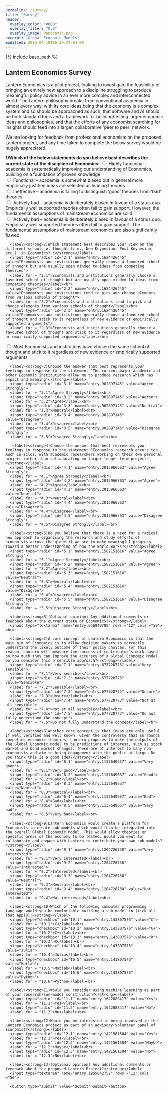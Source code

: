 ```yaml
---
permalink: /survey/
title: "Survey"
header:
  overlay_color: "#000"
  overlay_filter: "0.0"
  overlay_image: Panoramic.png
excerpt: "Global Economic Models"
modified: 2016-04-18T16:39:37-04:00
---
```


{% include base_path %}

## Lantern Economics Survey 

Lantern Economics is a pilot project, looking to investigate the feasibility of bringing an entirely new approach to a discipline struggling to produce meaningful policy advice in an ever more complex and interconnected world. The Lantern philosophy breaks from conventional academia in almost every way, with its core ideas being that the economy is a complex system and so should be approached as such, that software and AI should be both standard tools and a framework for building/testing larger economic ideas and philosophies, and that the efforts of any economist searching for insights should feed into a larger, collaborative 'peer to peer' network.

We are looking for feedback from professional economists on the proposed Lantern project, and any time taken to complete the below survey would be hugely appreciated.

<script type="text/javascript">var submitted=false;</script>
<iframe name="hidden_iframe" id="hidden_iframe" style="display:none;" 
onload="if(submitted) {window.location='/about/';}"></iframe>

<form action="https://docs.google.com/forms/d/e/1FAIpQLSctS4sXl4CJH5g_czdqKE5brDXOmKm5mpwXL7eBPbF6aTuvUw/formResponse" method="post" target="hidden_iframe" onsubmit="submitted=true;">
      <label><strong>1)Which of the below statements do you believe best describes the current state of the discipline of Economics:</strong></label>
      <input type="radio" class="radio" id="1.1" name="entry.1346174101" value="Highly functional – academia is systematically improving our understanding of Economics, building on a foundation of proven knowledge">
      <label for = "1.1">Highly functional – academia is systematically improving our understanding of Economics, building on a foundation of proven knowledge</label><br>
      <input type="radio" id="1.2" name="entry.1346174101" value="Functional – academia is somewhat biased but in general more empirically justified ideas are selected as leading theories">
      <label for = "1.2">Functional – academia is somewhat biased but in general more empirically justified ideas are selected as leading theories</label><br>
      <input type="radio" id="1.3" name="entry.1346174101" value="Ineffective – academia is failing to distinguish ‘good’ theories from ‘bad’ theories">
      <label for = "1.3">Ineffective – academia is failing to distinguish ‘good’ theories from ‘bad’ theories</label><br>
      <input type="radio" id="1.4" name="entry.1346174101" value="Actively bad – academia is deliberately biased in favour of a status quo. Empirically well supported theories often fail to gain support. However, the fundamental assumptions of mainstream economics are solid">
      <label for = "1.4">Actively bad – academia is deliberately biased in favour of a status quo. Empirically well supported theories often fail to gain support. However, the fundamental assumptions of mainstream economics are solid</label><br>
  <input type="radio" id="1.5" name="entry.1346174101" value="Actively bad – academia is deliberately biased in favour of a status quo. Empirically well supported theories often fail to gain support. The fundamental assumptions of mainstream economics are also significantly flawed">
      <label for = "1.5">Actively bad – academia is deliberately biased in favour of a status quo. Empirically well supported theories often fail to gain support. The fundamental assumptions of mainstream economics are also significantly flawed</label><br>
  
      <label><strong>2)Which statement best describes your view on the different schools of thought (i.e., New Keynesian, Post Keynesian, etc.)  in Economics? :</strong></label>
      <input type="radio" id="2.1" name="entry.1624426445" value="Economists and institutions generally choose a favoured school of thought but are usually open minded to ideas from competing theories">
      <label for = "2.1">Economists and institutions generally choose a favoured school of thought but are usually open minded to ideas from competing theories</label><br>
      <input type="radio" id="2.2" name="entry.1624426445" value="Economists and institutions tend to pick and choose elements from various schools of thought">
      <label for = "2.2">Economists and institutions tend to pick and choose elements from various schools of thought</label><br>
      <input type="radio" id="2.3" name="entry.1624426445" value="Economists and institutions generally choose a favoured school of thought and stick to it regardless of new evidence or empirically supported arguments">
      <label for = "2.3">Economists and institutions generally choose a favoured school of thought and stick to it regardless of new evidence or empirically supported arguments</label><br>
  <input type="radio" id="2.4" name="entry.1624426445" value="Most Economists and institutions have chosen the same school of thought and stick to it regardless of new evidence or empirically supported arguments">
      <label for = "2.4">Most Economists and institutions have chosen the same school of thought and stick to it regardless of new evidence or empirically supported arguments</label><br>
  
      <label><strong>3)Choose the answer that best represents your feelings in response to the statement ‘The current major academic and other Economic institutions allow me to produce research which has impact and meaning’</strong></label>
      <input type="radio" id="3.1" name="entry.902897145" value="Agree Strongly">
      <label for = "3.1">Agree Strongly</label><br>
      <input type="radio" id="3.2" name="entry.902897145" value="Agree">
      <label for = "3.2">Agree</label><br>
      <input type="radio" id="3.3" name="entry.902897145" value="Neutral">
      <label for = "3.3">Neutral</label><br>
      <input type="radio" id="3.4" name="entry.902897145" value="Disagree">
      <label for = "3.4">Disagree</label><br>
      <input type="radio" id="3.5" name="entry.902897145" value="Disagree Strongly">
      <label for = "3.5">Disagree Strongly</label><br>
  
       <label><strong>4)Choose the answer that best represents your feelings in response to the statement ‘Economics research occurs too much in silos, with academic researchers working on their own personal project rather than collaborating on larger longer-term projects’ </strong></label>
      <input type="radio" id="4.1" name="entry.2013966563" value="Agree Strongly">
      <label for = "4.1">Agree Strongly</label><br>
      <input type="radio" id="4.2" name="entry.2013966563" value="Agree">
      <label for = "4.2">Agree</label><br>
      <input type="radio" id="4.3" name="entry.2013966563" value="Neutral">
      <label for = "4.3">Neutral</label><br>
      <input type="radio" id="4.4" name="entry.2013966563" value="Disagree">
      <label for = "4.4">Disagree</label><br>
      <input type="radio" id="4.5" name="entry.2013966563" value="Disagree Strongly">
      <label for = "4.5">Disagree Strongly</label><br>
  
      <label><strong>5)Do you believe that there is a need for a radical new approach to organising the research and study efforts of economists across the globe if we are to make meaningful progress toward a better understanding of how the world works?</strong></label>
      <input type="radio" id="5.1" name="entry.1582151616" value="Agree Strongly">
      <label for = "5.1">Agree Strongly</label><br>
      <input type="radio" id="5.2" name="entry.1582151616" value="Agree">
      <label for = "5.2">Agree</label><br>
      <input type="radio" id="5.3" name="entry.1582151616" value="Neutral">
      <label for = "5.3">Neutral</label><br>
      <input type="radio" id="5.4" name="entry.1582151616" value="Disagree">
      <label for = "5.4">Disagree</label><br>
      <input type="radio" id="5.5" name="entry.1582151616" value="Disagree Strongly">
      <label for = "5.5">Disagree Strongly</label><br>
  
      <label><strong>6)(Optional opinion) Any additional comments or feedback about the current state of Economics?</strong></label>
      <input type="textarea" name="entry.666949788" rows ="12" cols ="50"><br>
  
      <label><strong>7)A core concept of Lantern Economics is that the main aim of Economics is to allow decision makers to correctly understand the likely outcome of their policy choices. For this reason, Lantern will measure the success of contributor’s work based on how much they can improve the accuracy of a Global Economic Model. Do you consider this a sensible approach?</strong></label>
      <input type="radio" id="7.1" name="entry.677728773" value="Very sensible">
      <label for = "7.1">Very sensible</label><br>
      <input type="radio" id="7.2" name="entry.677728773" value="Sensible">
      <label for = "7.2">Sensible</label><br>
      <input type="radio" id="7.3" name="entry.677728773" value="Unsure">
      <label for = "7.3">Unsure</label><br>
      <input type="radio" id="7.4" name="entry.677728773" value="Not at all sensible">
      <label for = "7.4">Not at all sensible</label><br>
      <input type="radio" id="7.5" name="entry.677728773" value="Do not fully understand the concept">
      <label for = "7.5">Do not fully understand the concept</label><br> 
  
      <label><strong>8)Another core concept is that ideas are only useful if well verified and well known. Given the controversy that surrounds competing economic theories, Lantern proposes to make the outputs of the Global Economic Model to be predictions of interest, such as stock market and bond market changes. These are of interest to many non-economists and aim to bring engagement with the public at large. Do you think this is a good idea?</strong></label>
      <input type="radio" id="8.1" name="entry.1137649657" value="Very good">
      <label for = "8.1">Very good</label><br>
      <input type="radio" id="8.2" name="entry.1137649657" value="Good">
      <label for = "8.2">Good</label><br>
      <input type="radio" id="8.3" name="entry.1137649657" value="Neutral">
      <label for = "8.3">Neutral</label><br>
      <input type="radio" id="8.4" name="entry.1137649657" value="Bad">
      <label for = "8.4">Bad</label><br>
      <input type="radio" id="8.5" name="entry.1137649657" value="Very bad">
      <label for = "8.5">Very bad</label><br>
  
      <label><strong>9)Lantern Economics would create a platform for Economists to create sub-models which would then be integrated into the overall Global Economic Model. This would allow theories on specific areas of the economy to be tested. Would you want to collaborate and engage with Lantern to contribute your own sub-models?</strong></label>
      <input type="radio" id="9.1" name="entry.1204726738" value="Very interested">
      <label for = "9.1">Very interested</label><br>
      <input type="radio" id="9.2" name="entry.1204726738" value="Interested">
      <label for = "9.2">Interested</label><br>
      <input type="radio" id="9.3" name="entry.1204726738" value="Neutral">
      <label for = "9.3">Neutral</label><br>
      <input type="radio" id="9.4" name="entry.1204726738" value="Not interested">
      <label for = "9.4">Not interested</label><br>
  
      <label><strong>10)Which of the following computer programming language would you be comfortable building a sub-model in (tick all that apply):</strong></label>
      <input type="checkbox" id="10.1" name="entry.143807576" value="C">
      <label for = "10.1">C</label><br>
      <input type="checkbox" id="10.2" name="entry.143807576" value="C+">
      <label for = "10.2">C+</label><br>
      <input type="checkbox" id="10.3" name="entry.143807576" value="R">
      <label for = "10.3">R</label><br>
      <input type="checkbox" id="10.4" name="entry.143807576" value="Julia">
      <label for = "10.4">Julia</label><br>
      <input type="checkbox" id="10.5" name="entry.143807576" value="Matlab">
      <label for = "10.5">Matlab</label><br>
      <input type="checkbox" id="10.6" name="entry.143807576" value="Python">
      <label for = "10.6">Python</label><br>
  
      <label><strong>11)Would you consider using machine learning as part of your research/sum-model construction?</strong></label>
      <input type="radio" id="11.1" name="entry.1622888417" value="Yes">
      <label for = "11.1">Yes</label><br>
      <input type="radio" id="11.2" name="entry.1622888417" value="No">
      <label for = "11.2">No</label><br>
  
      <label><strong>12)Would you be interested in being involved in the Lantern Economics project as part of an advisory volunteer panel of Economist?</strong></label>
      <input type="radio" id="12.1" name="entry.1421561504" value="Yes">
      <label for = "12.1">Yes</label><br>
      <input type="radio" id="12.2" name="entry.1421561504" value="Maybe">
      <label for = "12.2">Maybe</label><br>
      <input type="radio" id="12.3" name="entry.1421561504" value="No">
      <label for = "12.3">No</label><br>
      
      <label><strong>13)(Optional opinion) Any additional comments or feedback about the proposed Lantern Project?</strong></label>
      <input type="textarea" name="entry.1955042752" rows ="12" cols ="50">
      
      <button type="submit" value="Submit">Submit</button>
</form>
